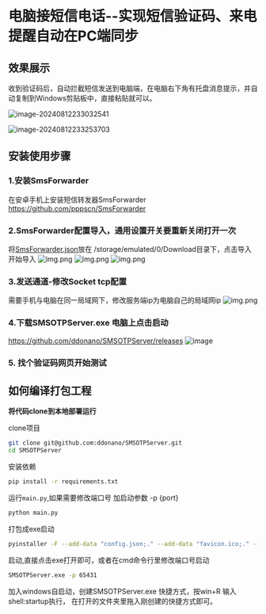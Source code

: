 # 电脑接短信电话--实现短信验证码、来电提醒自动在PC端同步

## 效果展示

收到验证码后，自动拦截短信发送到电脑端，在电脑右下角有托盘消息提示，并自动复制到Windows剪贴板中，直接粘贴就可以。

![image-20240812233032541](README.assets/image-20240812233032541.png)

![image-20240812233253703](README.assets/image-20240812233253703.png)



## 安装使用步骤

### 1.安装SmsForwarder

在安卓手机上安装短信转发器SmsForwarder
https://github.com/pppscn/SmsForwarder

### 2.SmsForwarder配置导入，通用设置开关要重新关闭打开一次
将[SmsForwarder.json](SmsForwarder.json)放在
/storage/emulated/0/Download目录下，点击导入开始导入
![img.png](README.assets/img3.png)
![img.png](README.assets/img.png)
![img.png](README.assets/img2.png)

### 3.发送通道-修改Socket tcp配置

需要手机与电脑在同一局域网下，修改服务端ip为电脑自己的局域网ip
![img.png](README.assets/img4.png)

### 4.下载SMSOTPServer.exe 电脑上点击启动
https://github.com/ddonano/SMSOTPServer/releases
![image](https://github.com/user-attachments/assets/0be44a1d-ddc7-4812-bb08-182add39778b)


### 5. 找个验证码网页开始测试


## 如何编译打包工程

**将代码clone到本地部署运行**

clone项目

```bash
git clone git@github.com:ddonano/SMSOTPServer.git
cd SMSOTPServer
```

安装依赖

```bash
pip install -r requirements.txt
```

运行`main.py`,如果需要修改端口号 加启动参数 -p {port}

```bash
python main.py
```

打包成exe启动

```bash
pyinstaller -F --add-data "config.json;." --add-data "favicon.ico;." --icon="favicon.ico" --name="SMSOTPServer" main.py
```
启动,直接点击exe打开即可，或者在cmd命令行里修改端口号启动 
```bash
SMSOTPServer.exe -p 65431
```
加入windows自启动，创建SMSOTPServer.exe 快捷方式，按win+R 输入shell:startup执行， 在打开的文件夹里拖入刚创建的快捷方式即可。





